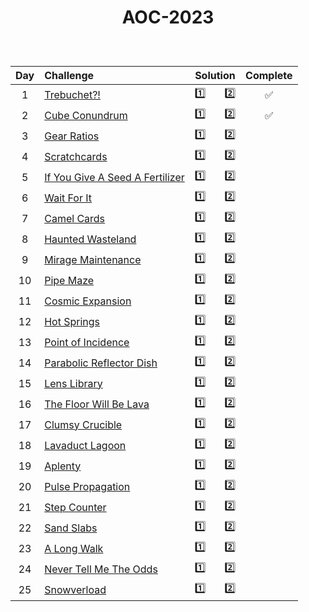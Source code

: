 # <p align="center"> AOC-2023 </p>
<br>

| Day | Challenge | Solution | Complete |
|:---:|:---|:---:|:---:|
| 1 | [Trebuchet?!](https://adventofcode.com/2023/day/1) | [:one:](./src/day01/part1.py)  &nbsp;  &nbsp;  &nbsp;  [:two:](./src/day01/part2.py) | :white_check_mark: |
| 2 | [Cube Conundrum](https://adventofcode.com/2023/day/2) | [:one:](./src/day02/part1.py)  &nbsp;  &nbsp;  &nbsp;  [:two:](./src/day02/part2.py) | :white_check_mark: |
| 3 | [Gear Ratios](https://adventofcode.com/2023/day/3) | [:one:](./src/day03/part1.py)  &nbsp;  &nbsp;  &nbsp;  [:two:](./src/day03/part2.py) | 
| 4 | [Scratchcards](https://adventofcode.com/2023/day/4) | [:one:](./src/day04/part1.py)  &nbsp;  &nbsp;  &nbsp;  [:two:](./src/day04/part2.py) |
| 5 | [If You Give A Seed A Fertilizer](https://adventofcode.com/2023/day/5) | [:one:](./src/day05/part1.py)  &nbsp;  &nbsp;  &nbsp;  [:two:](./src/day05/part2.py) |
| 6 | [Wait For It](https://adventofcode.com/2023/day/6) | [:one:](./src/day06/part1.py)  &nbsp;  &nbsp;  &nbsp;  [:two:](./src/day06/part2.py) |
| 7 | [Camel Cards](https://adventofcode.com/2023/day/7) | [:one:](./src/day07/part1.py)  &nbsp;  &nbsp;  &nbsp;  [:two:](./src/day07/part2.py) |
| 8 | [Haunted Wasteland](https://adventofcode.com/2023/day/8) | [:one:](./src/day08/part1.py)  &nbsp;  &nbsp;  &nbsp;  [:two:](./src/day08/part2.py) |
| 9 | [Mirage Maintenance](https://adventofcode.com/2023/day/9) | [:one:](./src/day09/part1.py)  &nbsp;  &nbsp;  &nbsp;  [:two:](./src/day09/part2.py) |
| 10 | [Pipe Maze](https://adventofcode.com/2023/day/10) | [:one:](./src/day10/part1.py)  &nbsp;  &nbsp;  &nbsp;  [:two:](./src/day10/part2.py) |
| 11 | [Cosmic Expansion](https://adventofcode.com/2023/day/11) | [:one:](./src/day11/part1.py)  &nbsp;  &nbsp;  &nbsp;  [:two:](./src/day11/part2.py) |
| 12 | [Hot Springs](https://adventofcode.com/2023/day/12) | [:one:](./src/day12/part12.py)  &nbsp;  &nbsp;  &nbsp;  [:two:](./src/day12/part12.py) |
| 13 | [Point of Incidence](https://adventofcode.com/2023/day/13) | [:one:](./src/day13/part1.py)  &nbsp;  &nbsp;  &nbsp;  [:two:](./src/day13/part2.py) |
| 14 | [Parabolic Reflector Dish](https://adventofcode.com/2023/day/14) | [:one:](./src/day14/part1.py)  &nbsp;  &nbsp;  &nbsp;  [:two:](./src/day14/part2.py) |
| 15 | [Lens Library](https://adventofcode.com/2023/day/15) | [:one:](./src/day15/part1.py)  &nbsp;  &nbsp;  &nbsp;  [:two:](./src/day15/part2.py) |
| 16 | [The Floor Will Be Lava](https://adventofcode.com/2023/day/16) | [:one:](./src/day16/part12.py)  &nbsp;  &nbsp;  &nbsp;  [:two:](./src/day16/part12.py) |
| 17 | [Clumsy Crucible](https://adventofcode.com/2023/day/17) | [:one:](./src/day17/part12.py)  &nbsp;  &nbsp;  &nbsp;  [:two:](./src/day17/part12.py) |
| 18 | [Lavaduct Lagoon](https://adventofcode.com/2023/day/18) | [:one:](./src/day18/part12.py)  &nbsp;  &nbsp;  &nbsp;  [:two:](./src/day18/part12.py) |
| 19 | [Aplenty](https://adventofcode.com/2023/day/19) | [:one:](./src/day19/part1.py)  &nbsp;  &nbsp;  &nbsp;  [:two:](./src/day19/part2.py) |
| 20 | [Pulse Propagation](https://adventofcode.com/2023/day/20) | [:one:](./src/day20/part12.py)  &nbsp;  &nbsp;  &nbsp;  [:two:](./src/day20/part12.py) |
| 21 | [Step Counter](https://adventofcode.com/2023/day/21) | [:one:](./src/day21/part1.py)  &nbsp;  &nbsp;  &nbsp;  [:two:](./src/day21/part2.py) |
| 22 | [Sand Slabs](https://adventofcode.com/2023/day/22) | [:one:](./src/day22/part1.py)  &nbsp;  &nbsp;  &nbsp;  [:two:](./src/day22/part2.py) |
| 23 | [A Long Walk](https://adventofcode.com/2023/day/23) | [:one:](./src/day23/part1.py)  &nbsp;  &nbsp;  &nbsp;  [:two:](./src/day23/part2.py) |
| 24 | [Never Tell Me The Odds](https://adventofcode.com/2023/day/24) | [:one:](./src/day24/part12.py)  &nbsp;  &nbsp;  &nbsp;  [:two:](./src/day24/part12.py) |
| 25 | [Snowverload](https://adventofcode.com/2023/day/25) | [:one:](./src/day25/part1.py)  &nbsp;  &nbsp;  &nbsp;  [:two:](./src/day25/part1.py) |
